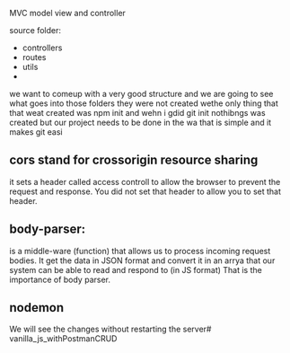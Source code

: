MVC
model view and controller


source folder:
- controllers
- routes 
- utils
-
we want to comeup with a very good structure and we are going to see what goes into those folders they were not created wethe only thing that that weat created was npm init and wehn i gdid git init nothibngs was created but our project needs to be done in the wa that is simple and it makes git easi

 ## cors stand for crossorigin resource sharing
 it sets a header called access controll to allow the browser
 to prevent the request and response. You did not set that header to allow you to set that header.

 ## body-parser:
 is a middle-ware (function) that allows us to process incoming request bodies. It get the data in JSON format and convert it in an arrya that our system can be able to read and respond to (in JS format) That is the importance of  body parser.

 ## nodemon
 We will see the changes without restarting the server# vanilla_js_withPostmanCRUD
